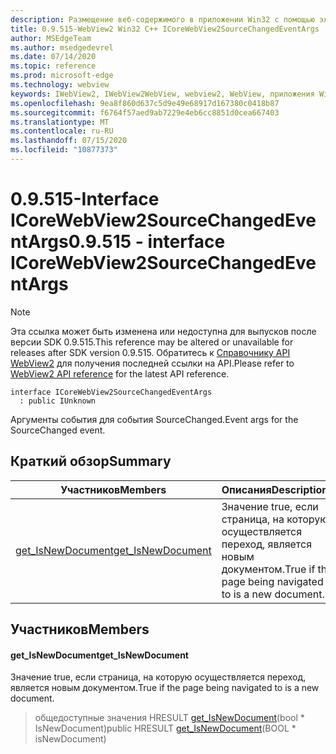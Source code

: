 ```yaml
---
description: Размещение веб-содержимого в приложении Win32 с помощью элемента управления Microsoft Edge WebView2
title: 0.9.515-WebView2 Win32 C++ ICoreWebView2SourceChangedEventArgs
author: MSEdgeTeam
ms.author: msedgedevrel
ms.date: 07/14/2020
ms.topic: reference
ms.prod: microsoft-edge
ms.technology: webview
keywords: IWebView2, IWebView2WebView, webview2, WebView, приложения Win32, Win32, EDGE, ICoreWebView2, ICoreWebView2Controller, элемент управления "веб-браузер", HTML Edge
ms.openlocfilehash: 9ea8f860d637c5d9e49e68917d167380c0418b87
ms.sourcegitcommit: f6764f57aed9ab7229e4eb6cc8851d0cea667403
ms.translationtype: MT
ms.contentlocale: ru-RU
ms.lasthandoff: 07/15/2020
ms.locfileid: "10877373"
---
```

# <span data-ttu-id="70b1b-104">0.9.515-Interface ICoreWebView2SourceChangedEventArgs</span><span class="sxs-lookup"><span data-stu-id="70b1b-104">0.9.515 - interface ICoreWebView2SourceChangedEventArgs</span></span> 

> [!NOTE]
> <span data-ttu-id="70b1b-105">Эта ссылка может быть изменена или недоступна для выпусков после версии SDK 0.9.515.</span><span class="sxs-lookup"><span data-stu-id="70b1b-105">This reference may be altered or unavailable for releases after SDK version 0.9.515.</span></span> <span data-ttu-id="70b1b-106">Обратитесь к [Справочнику API WebView2](../../../webview2-api-reference.md) для получения последней ссылки на API.</span><span class="sxs-lookup"><span data-stu-id="70b1b-106">Please refer to [WebView2 API reference](../../../webview2-api-reference.md) for the latest API reference.</span></span>

```
interface ICoreWebView2SourceChangedEventArgs
  : public IUnknown
```

<span data-ttu-id="70b1b-107">Аргументы события для события SourceChanged.</span><span class="sxs-lookup"><span data-stu-id="70b1b-107">Event args for the SourceChanged event.</span></span>

## <span data-ttu-id="70b1b-108">Краткий обзор</span><span class="sxs-lookup"><span data-stu-id="70b1b-108">Summary</span></span>

 <span data-ttu-id="70b1b-109">Участников</span><span class="sxs-lookup"><span data-stu-id="70b1b-109">Members</span></span>                        | <span data-ttu-id="70b1b-110">Описания</span><span class="sxs-lookup"><span data-stu-id="70b1b-110">Descriptions</span></span>
--------------------------------|---------------------------------------------
[<span data-ttu-id="70b1b-111">get_IsNewDocument</span><span class="sxs-lookup"><span data-stu-id="70b1b-111">get_IsNewDocument</span></span>](#get_isnewdocument) | <span data-ttu-id="70b1b-112">Значение true, если страница, на которую осуществляется переход, является новым документом.</span><span class="sxs-lookup"><span data-stu-id="70b1b-112">True if the page being navigated to is a new document.</span></span>

## <span data-ttu-id="70b1b-113">Участников</span><span class="sxs-lookup"><span data-stu-id="70b1b-113">Members</span></span>

#### <span data-ttu-id="70b1b-114">get_IsNewDocument</span><span class="sxs-lookup"><span data-stu-id="70b1b-114">get_IsNewDocument</span></span> 

<span data-ttu-id="70b1b-115">Значение true, если страница, на которую осуществляется переход, является новым документом.</span><span class="sxs-lookup"><span data-stu-id="70b1b-115">True if the page being navigated to is a new document.</span></span>

> <span data-ttu-id="70b1b-116">общедоступные значения HRESULT [get_IsNewDocument](#get_isnewdocument)(bool \* IsNewDocument)</span><span class="sxs-lookup"><span data-stu-id="70b1b-116">public HRESULT [get_IsNewDocument](#get_isnewdocument)(BOOL \* isNewDocument)</span></span>

